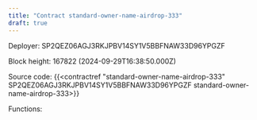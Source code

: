 ```yaml
---
title: "Contract standard-owner-name-airdrop-333"
draft: true
---
```

Deployer: SP2QEZ06AGJ3RKJPBV14SY1V5BBFNAW33D96YPGZF


 



Block height: 167822 (2024-09-29T16:38:50.000Z)

Source code: {{<contractref "standard-owner-name-airdrop-333" SP2QEZ06AGJ3RKJPBV14SY1V5BBFNAW33D96YPGZF standard-owner-name-airdrop-333>}}

Functions:


